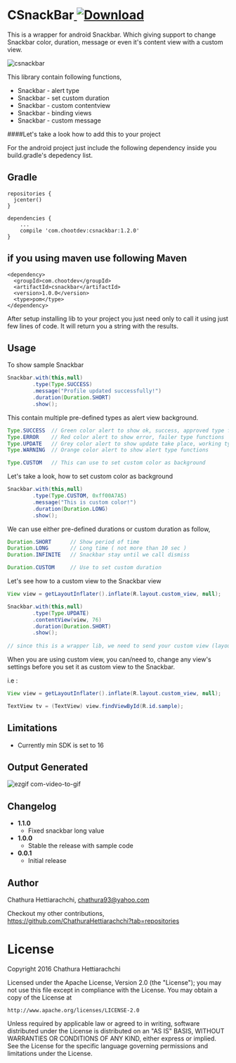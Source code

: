 # CSnackBar[ ![Download](https://api.bintray.com/packages/chathurahettiarachchi/maven/CSnackBar/images/download.svg) ](https://bintray.com/chathurahettiarachchi/maven/CSnackBar/_latestVersion)
This is a wrapper for android Snackbar. Which giving support to change Snackbar color, duration, message or even it's content view with a custom view.

![csnackbar](https://cloud.githubusercontent.com/assets/13764097/22288484/0942e32e-e31d-11e6-9630-2132379127f7.jpg)

This library contain following functions,

* Snackbar - alert type
* Snackbar - set custom duration
* Snackbar - custom contentview
* Snackbar - binding views
* Snackbar - custom message

####Let's take a look how to add this to your project

For the android project just include the following dependency inside you build.gradle's depedency list.

Gradle
------
```
repositories {
  jcenter()
}

dependencies {
    ...
    compile 'com.chootdev:csnackbar:1.2.0'
}
```

if you using maven use following
Maven
------
```
<dependency>
  <groupId>com.chootdev</groupId>
  <artifactId>csnackbar</artifactId>
  <version>1.0.0</version>
  <type>pom</type>
</dependency>
```

After setup installing lib to your project you just need only to call it using just few lines of code. It will return you a string with the results.

Usage
-----
To show sample Snackbar
```java
Snackbar.with(this,null)
        .type(Type.SUCCESS)
        .message("Profile updated successfully!")
        .duration(Duration.SHORT)
        .show();
```

This contain multiple pre-defined types as alert view background.
```java
Type.SUCCESS  // Green color alert to show ok, success, approved type functions
Type.ERROR    // Red color alert to show error, failer type functions
Type.UPDATE   // Grey color alert to show update take place, working type functions
Type.WARNING  // Orange color alert to show alert type functions

Type.CUSTOM   // This can use to set custom color as background
```

Let's take a look, how to set custom color as background
```java
Snackbar.with(this,null)
        .type(Type.CUSTOM, 0xff00A7A5)
        .message("This is custom color!")
        .duration(Duration.LONG)
        .show();
```

We can use either pre-defined durations or custom duration as follow,
```java
Duration.SHORT      // Show period of time
Duration.LONG       // Long time ( not more than 10 sec )
Duration.INFINITE   // Snackbar stay until we call dismiss

Duration.CUSTOM     // Use to set custom duration
```

Let's see how to a custom view to the Snackbar view
```java
View view = getLayoutInflater().inflate(R.layout.custom_view, null);

Snackbar.with(this,null)
        .type(Type.UPDATE)
        .contentView(view, 76)
        .duration(Duration.SHORT)
        .show();
        
// since this is a wrapper lib, we need to send your custom view (layout resource) height in "dp", when setting view to the Snackbar.
```
When you are using custom view, you can/need to, change any view's settings before you set it as custom view to the Snackbar.

i.e :
```java
View view = getLayoutInflater().inflate(R.layout.custom_view, null);

TextView tv = (TextView) view.findViewById(R.id.sample);
```

Limitations
-----------
* Currently min SDK is set to 16

Output Generated
----------------
![ezgif com-video-to-gif](https://cloud.githubusercontent.com/assets/13764097/22289223/891662e4-e320-11e6-8828-2d334b1d379a.gif)

Changelog
---------
* **1.1.0**
    * Fixed snackbar long value
* **1.0.0**
    * Stable the release with sample code
* **0.0.1**
    * Initial release
    

## Author

Chathura Hettiarachchi, chathura93@yahoo.com

Checkout my other contributions, https://github.com/ChathuraHettiarachchi?tab=repositories

# License
Copyright 2016 Chathura Hettiarachchi

Licensed under the Apache License, Version 2.0 (the "License");
you may not use this file except in compliance with the License.
You may obtain a copy of the License at

    http://www.apache.org/licenses/LICENSE-2.0

Unless required by applicable law or agreed to in writing, software
distributed under the License is distributed on an "AS IS" BASIS,
WITHOUT WARRANTIES OR CONDITIONS OF ANY KIND, either express or implied.
See the License for the specific language governing permissions and
limitations under the License.

